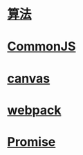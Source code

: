 # [算法](https://github.com/wfatec/notebook/tree/master/arithmetic)
# [CommonJS](https://github.com/wfatec/notebook/tree/master/CommonJS)
# [canvas](https://github.com/wfatec/notebook/tree/master/canvas)
# [webpack](https://github.com/wfatec/webpack-dev-env)
# [Promise](https://github.com/wfatec/notebook/tree/master/Promise)
